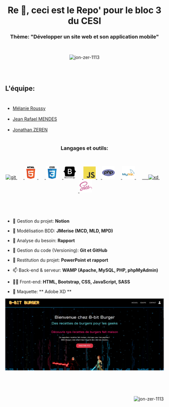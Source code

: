 <!-- (Fait PAR JON) -->

<h1 align="center">Re 👋, ceci est le Repo' pour le bloc 3 du CESI</h1>
<h3 align="center">Thème: "Développer un site web et son application mobile"</h3><br>

<p align="center"> <img src="https://komarev.com/ghpvc/?username=jon-zer-1113&label=Profile%20views&color=0e75b6&style=flat" alt="jon-zer-1113" /> </p><br><br>

## **L'équipe:** <br><br>

- [Mélanie Roussy](https://github.com/kitaah) <br><br>
- [Jean Rafael MENDES](https://github.com/Rafael3378) <br><br>
- [Jonathan ZEREN](https://github.com/jon-zer-1113) <br><br>

**<h3 align="center">Langages et outils:</h3><br>**

<p align="center"> <a href="https://git-scm.com/" target="_blank" rel="noreferrer"> <img src="https://www.vectorlogo.zone/logos/git-scm/git-scm-icon.svg" alt="git" width="40" height="40"/> </a>&nbsp; &nbsp; &nbsp;<a href="https://www.w3.org/html/" target="_blank" rel="noreferrer"> <img src="https://raw.githubusercontent.com/devicons/devicon/master/icons/html5/html5-original-wordmark.svg" alt="html5" width="40" height="40"/> </a>&nbsp; &nbsp; &nbsp;<a href="https://www.w3schools.com/css/" target="_blank" rel="noreferrer"> <img src="https://raw.githubusercontent.com/devicons/devicon/master/icons/css3/css3-original-wordmark.svg" alt="css3" width="40" height="40"/></a>&nbsp; &nbsp;<a href="https://getbootstrap.com" target="_blank" rel="noreferrer"> <img src="https://raw.githubusercontent.com/devicons/devicon/master/icons/bootstrap/bootstrap-plain-wordmark.svg" alt="bootstrap" width="40" height="40"/></a>&nbsp; &nbsp; &nbsp;<a href="https://developer.mozilla.org/en-US/docs/Web/JavaScript" target="_blank" rel="noreferrer"> <img src="https://raw.githubusercontent.com/devicons/devicon/master/icons/javascript/javascript-original.svg" alt="javascript" width="40" height="40"/> </a>&nbsp; &nbsp;<a href="https://www.php.net" target="_blank" rel="noreferrer"> <img src="https://raw.githubusercontent.com/devicons/devicon/master/icons/php/php-original.svg" alt="php" width="40" height="40"/></a>&nbsp; &nbsp; &nbsp;<a href="https://www.mysql.com/" target="_blank" rel="noreferrer"> <img src="https://raw.githubusercontent.com/devicons/devicon/master/icons/mysql/mysql-original-wordmark.svg" alt="mysql" width="40" height="40"/> </a>&nbsp; &nbsp; &nbsp;<a href="https://www.adobe.com/products/xd.html" target="_blank" rel="noreferrer">&nbsp; &nbsp; &nbsp;<img src="https://cdn.worldvectorlogo.com/logos/adobe-xd.svg" alt="xd" width="40" height="40"/> </a>&nbsp; &nbsp; &nbsp;<a href="https://sass-lang.com" target="_blank" rel="noreferrer"> <img src="https://raw.githubusercontent.com/devicons/devicon/master/icons/sass/sass-original.svg" alt="sass" width="40" height="40"/> </a></p> <br><br><br>

- 🔭 Gestion du projet: **Notion**

- 💬 Modélisation BDD: **JMerise (MCD, MLD, MPD)**

- 🌱 Analyse du besoin: **Rapport**

- 🤝 Gestion du code (Versioning): **Git et GitHub**

- 📝 Restitution du projet: **PowerPoint et rapport**

- 📫 Back-end & serveur: **WAMP (Apache, MySQL, PHP, phpMyAdmin)**

- 👨‍💻 Front-end: **HTML, Bootstrap, CSS, JavaScript, SASS**

- 🎨 Maquette: ** Adobe XD **

<p><img src="medias/img/github_screenshot.jpg" alt="screenshot du site 8Bit-Burger"></p>

<br><br><br><p><img align="right" src="https://github-readme-stats.vercel.app/api?username=jon-zer-1113&show_icons=true&locale=en" alt="jon-zer-1113" /></p>


